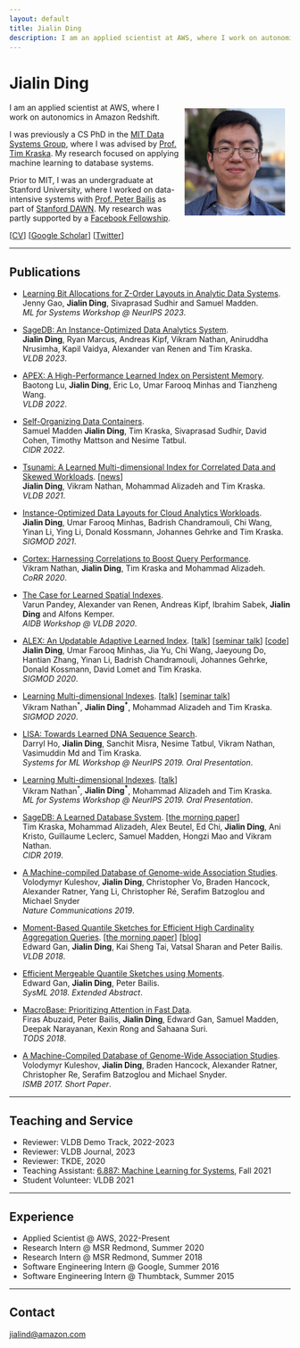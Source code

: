 ```yaml
---
layout: default
title: Jialin Ding
description: I am an applied scientist at AWS, where I work on autonomics in Amazon Redshift. I was previously a CS PhD in the MIT Data Systems Group, where my research focused on applying machine learning to database systems.
---
```


# Jialin Ding
<img src="/static/jialin.jpg" alt="Jialin" style="width: 180px; height: 192px; float: right; margin: 10px"/>
<!-- ![Jialin](/static/jialin.jpg) -->

I am an applied scientist at AWS, where I work on autonomics in Amazon Redshift.

I was previously a CS PhD in the [MIT Data Systems Group](http://dsg.csail.mit.edu/), where I was advised by [Prof. Tim Kraska](http://people.csail.mit.edu/kraska/). My research focused on applying machine learning to database systems.
<!-- I also collaborate with [Umar Farooq Minhas](https://www.microsoft.com/en-us/research/people/ufminhas/) and the [Database Group](https://www.microsoft.com/en-us/research/group/database/) at Microsoft Research on learned data structures. -->
Prior to MIT, I was an undergraduate at Stanford University, where I worked on data-intensive systems with [Prof. Peter Bailis](http://www.bailis.org) as part of [Stanford DAWN](http://dawn.cs.stanford.edu). My research was partly supported by a [Facebook Fellowship](https://research.fb.com/fellows/ding-jialin/).

[[CV](/cv.pdf)] [[Google Scholar](https://scholar.google.com/citations?user=uUiXiMIAAAAJ)] [[Twitter](https://twitter.com/jialin_ding)]

---

## Publications

- [Learning Bit Allocations for Z-Order Layouts in Analytic Data Systems](https://mlforsystems.org/assets/papers/neurips2023/paper6.pdf).<br>
Jenny Gao, **Jialin Ding**, Sivaprasad Sudhir and Samuel Madden. <br>
*ML for Systems Workshop @ NeurIPS 2023*.

- [SageDB: An Instance-Optimized Data Analytics System](https://www.vldb.org/pvldb/vol15/p4062-ding.pdf).<br>
**Jialin Ding**, Ryan Marcus, Andreas Kipf, Vikram Nathan, Aniruddha Nrusimha, Kapil Vaidya, Alexander van Renen and Tim Kraska. <br>
*VLDB 2023*.

- [APEX: A High-Performance Learned Index on Persistent Memory](https://arxiv.org/pdf/2105.00683.pdf).<br>
Baotong Lu, **Jialin Ding**, Eric Lo, Umar Farooq Minhas and Tianzheng Wang. <br>
*VLDB 2022*.

- [Self-Organizing Data Containers](http://cidrdb.org/cidr2022/papers/p44-madden.pdf).<br>
Samuel Madden **Jialin Ding**, Tim Kraska, Sivaprasad Sudhir, David Cohen, Timothy Mattson and Nesime Tatbul. <br>
*CIDR 2022*.

- [Tsunami: A Learned Multi-dimensional Index for Correlated Data and Skewed Workloads](https://arxiv.org/pdf/2006.13282.pdf). [[news](https://news.mit.edu/2020/mit-data-systems-learn-be-better-tsunami-bao-0810)]<br>
**Jialin Ding**, Vikram Nathan, Mohammad Alizadeh and Tim Kraska. <br>
*VLDB 2021*.

- [Instance-Optimized Data Layouts for Cloud Analytics Workloads](https://www.microsoft.com/en-us/research/uploads/prod/2021/04/msr-mto-sigmod.pdf).<br>
**Jialin Ding**, Umar Farooq Minhas, Badrish Chandramouli, Chi Wang, Yinan Li, Ying Li, Donald Kossmann, Johannes Gehrke and Tim Kraska. <br>
*SIGMOD 2021*.

- [Cortex: Harnessing Correlations to Boost Query Performance](https://arxiv.org/pdf/2012.06683.pdf).<br>
Vikram Nathan, **Jialin Ding**, Tim Kraska and Mohammad Alizadeh. <br>
*CoRR 2020*.

- [The Case for Learned Spatial Indexes](https://sites.google.com/view/aidb2020). <br>
Varun Pandey, Alexander van Renen, Andreas Kipf, Ibrahim Sabek, **Jialin Ding** and Alfons Kemper. <br>
*AIDB Workshop @ VLDB 2020*.

- [ALEX: An Updatable Adaptive Learned Index](https://arxiv.org/pdf/1905.08898.pdf). [[talk](https://www.youtube.com/watch?v=wVxbOcwYZ8I)] [[seminar talk](https://www.youtube.com/watch?v=Zv04F380hCw)] [[code](https://github.com/microsoft/ALEX)]<br>
**Jialin Ding**, Umar Farooq Minhas, Jia Yu, Chi Wang, Jaeyoung Do, Hantian Zhang, Yinan Li, Badrish Chandramouli, Johannes Gehrke, Donald Kossmann, David Lomet and Tim Kraska. <br>
*SIGMOD 2020*.

- [Learning Multi-dimensional Indexes](https://arxiv.org/pdf/1912.01668.pdf). [[talk](https://slideslive.com/38922481/contributed-talk-3-learning-multidimensional-indexes)] [[seminar talk](https://drive.google.com/file/d/13D6f_f7N018Cim4_crL0NJkjWAuKOjHg/view)]<br>
Vikram Nathan<sup>\*</sup>, **Jialin Ding<sup>\*</sup>**, Mohammad Alizadeh and Tim Kraska. <br>
*SIGMOD 2020*.

- [LISA: Towards Learned DNA Sequence Search](https://arxiv.org/pdf/1910.04728.pdf). <br>
Darryl Ho, **Jialin Ding**, Sanchit Misra, Nesime Tatbul, Vikram Nathan, Vasimuddin Md and Tim Kraska. <br>
*Systems for ML Workshop @ NeurIPS 2019. Oral Presentation*.

- [Learning Multi-dimensional Indexes](http://mlforsystems.org/assets/papers/neurips2019/learning_nathan_2019.pdf). [[talk](https://slideslive.com/38922481/contributed-talk-3-learning-multidimensional-indexes)]<br>
Vikram Nathan<sup>\*</sup>, **Jialin Ding<sup>\*</sup>**, Mohammad Alizadeh and Tim Kraska. <br>
*ML for Systems Workshop @ NeurIPS 2019. Oral Presentation*.

- [SageDB: A Learned Database System](http://cidrdb.org/cidr2019/papers/p117-kraska-cidr19.pdf). [[the morning paper](https://blog.acolyer.org/2019/01/16/sagedb-a-learned-database-system/)]<br>
Tim Kraska, Mohammad Alizadeh, Alex Beutel, Ed Chi, **Jialin Ding**, Ani Kristo, Guillaume Leclerc, Samuel Madden, Hongzi Mao and Vikram Nathan. <br>
*CIDR 2019*.

- [A Machine-compiled Database of Genome-wide Association Studies](https://www.nature.com/articles/s41467-019-11026-x). <br>
Volodymyr Kuleshov, **Jialin Ding**, Christopher Vo, Braden Hancock, Alexander Ratner, Yang Li, Christopher Ré, Serafim Batzoglou and Michael Snyder <br>
*Nature Communications 2019*.

- [Moment-Based Quantile Sketches for Efficient High Cardinality Aggregation Queries](https://arxiv.org/pdf/1803.01969.pdf). [[the morning paper](https://blog.acolyer.org/2018/10/31/moment-based-quantile-sketches-for-efficient-high-cardinality-aggregation-queries/)] [[blog](https://dawn.cs.stanford.edu/2018/08/29/moments/)]<br>
Edward Gan, **Jialin Ding**, Kai Sheng Tai, Vatsal Sharan and Peter Bailis. <br>
*VLDB 2018*.

- [Efficient Mergeable Quantile Sketches using Moments](http://dawn.cs.stanford.edu/pubs/gan2018emerge.pdf). <br>
Edward Gan, **Jialin Ding**, Peter Bailis. <br>
*SysML 2018. Extended Abstract*.

- [MacroBase: Prioritizing Attention in Fast Data](https://dl.acm.org/citation.cfm?doid=3298792.3276463). <br>
Firas Abuzaid, Peter Bailis, **Jialin Ding**, Edward Gan, Samuel Madden, Deepak Narayanan, Kexin Rong and Sahaana Suri. <br>
*TODS 2018*.

- [A Machine-Compiled Database of Genome-Wide Association Studies](https://drive.google.com/file/d/0B4y0zfdRviKsRW5Zd0FBVlFIa3c/view). <br>
Volodymyr Kuleshov, **Jialin Ding**, Braden Hancock, Alexander Ratner, Christopher Re, Serafim Batzoglou and Michael Snyder. <br>
*ISMB 2017. Short Paper*.

---

## Teaching and Service

- Reviewer: VLDB Demo Track, 2022-2023
- Reviewer: VLDB Journal, 2023
- Reviewer: TKDE, 2020
- Teaching Assistant: [6.887: Machine Learning for Systems](http://dsg.csail.mit.edu/6.887/), Fall 2021 
- Student Volunteer: VLDB 2021

---

## Experience

- Applied Scientist @ AWS, 2022-Present
- Research Intern @ MSR Redmond, Summer 2020
- Research Intern @ MSR Redmond, Summer 2018
- Software Engineering Intern @ Google, Summer 2016
- Software Engineering Intern @ Thumbtack, Summer 2015

___

## Contact

jialind@amazon.com
